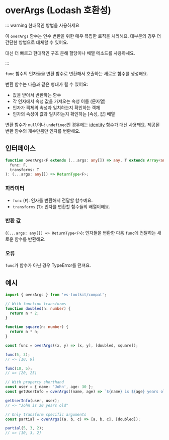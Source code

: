 # overArgs (Lodash 호환성)

::: warning 현대적인 방법을 사용하세요

이 `overArgs` 함수는 인수 변환을 위한 매우 복잡한 로직을 처리해요. 대부분의 경우 더 간단한 방법으로 대체할 수 있어요.

대신 더 빠르고 현대적인 구조 분해 할당이나 배열 메소드를 사용하세요.

:::

`func` 함수의 인자들을 변환 함수로 변환해서 호출하는 새로운 함수를 생성해요.

변환 함수는 다음과 같은 형태가 될 수 있어요:

- 값을 받아서 반환하는 함수
- 각 인자에서 속성 값을 가져오는 속성 이름 (문자열)
- 인자가 객체의 속성과 일치하는지 확인하는 객체
- 인자의 속성이 값과 일치하는지 확인하는 [속성, 값] 배열

변환 함수가 `null`이나 `undefined`인 경우에는 [identity](../../function/identity.md) 함수가 대신 사용돼요.
제공된 변환 함수의 개수만큼만 인자를 변환해요.

## 인터페이스

```typescript
function overArgs<F extends (...args: any[]) => any, T extends Array<any>>(
  func: F,
  transforms: T
): (...args: any[]) => ReturnType<F>;
```

### 파라미터

- `func` (`F`): 인자를 변환해서 전달할 함수예요.
- `transforms` (`T`): 인자를 변환할 함수들의 배열이에요.

### 반환 값

(`(...args: any[]) => ReturnType<F>`): 인자들을 변환한 다음 `func`에 전달하는 새로운 함수를 반환해요.

### 오류

`func`가 함수가 아닌 경우 TypeError를 던져요.

## 예시

```typescript
import { overArgs } from 'es-toolkit/compat';

// With function transforms
function doubled(n: number) {
  return n * 2;
}

function square(n: number) {
  return n * n;
}

const func = overArgs((x, y) => [x, y], [doubled, square]);

func(5, 3);
// => [10, 9]

func(10, 5);
// => [20, 25]

// With property shorthand
const user = { name: 'John', age: 30 };
const getUserInfo = overArgs((name, age) => `${name} is ${age} years old`, ['name', 'age']);

getUserInfo(user, user);
// => "John is 30 years old"

// Only transform specific arguments
const partial = overArgs((a, b, c) => [a, b, c], [doubled]);

partial(5, 3, 2);
// => [10, 3, 2]
```
